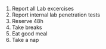 1. Report all Lab excercises
2. Report internal lab penetration tests
3. Reserve 48h
4. Take breaks
5. Eat good meal
6. Take a nap
